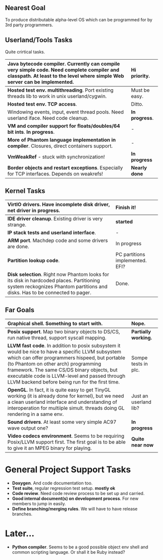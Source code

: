 ## Nearest Goal ##

To produce distributable alpha-level OS which can be programmed for by 3rd party programmers.


## Userland/Tools Tasks ##

Quite crirtical tasks.

|**Java bytecode compiler**. Currently can compile very simple code. Need complete compiler and classpath. At least to the level where simple Web server can be implemented.|**Hi priority.**|
|:------------------------------------------------------------------------------------------------------------------------------|:-----------------|
|**Hosted test env. multithreading**. Port existing threads lib to work in unix userland/cygwin.|Must be easy.|
|**Hosted test env. TCP access**.|Ditto.|
|Windowing events, input, event thread pools. Need userland iface. Need code cleanup.|**In progress**.|
|**VM and compiler support for floats/doubles/64 bit ints**. **In progress**.|- |
|**More of Phantom language implementation in compiler**. Closures, direct containers support.|- |
|**VmWeakRef** - stuck with synchronization!|**In progress**|
|**Border objects and restart exceptions**. Especially for TCP interfaces. Depends on weakrefs!|**Nearly done**|


## Kernel Tasks ##

|**VirtIO drivers**. Have incomplete disk driver, net driver in progress.|Finish it!|
|:-----------------------------------------------------------------------|:------|
|**IDE driver cleanup**. Existing driver is very strange.|**started**|
|**IP stack tests and userland interface**.|- |
|**ARM port**. Machdep code and some drivers are done.|In progress|
|**Partition lookup code**. |PC partitions implemented. EFI?|
|**Disk selection**. Right now Phantom looks for its disk in hardcoded places. Partitioning system reckognizes Phantom partitions and disks. Has to be connected to pager.|Done.|

## Far Goals ##

|**Graphical shell**. Something to start with.|Nope.|
|:--------------------------------------------|:----|
|**Posix support**. Map two binary objects to DS/CS, run native thread, support syscall mapping.|**Partially working.**|
|**LLVM fast code**. In addition to posix subsystem it would be nice to have a specific LLVM subsystem which can offer programmers hispeed, but portable (to Phantom on other arch) programming framework. The same CS/DS binary objects, but executable code is LLVM-level and passed through LLVM backend before being run for the first time.|Sompe tests in plc.|
|**OpenGL**. In fact, it is quite easy to get TinyGL working (it is already done for kernel), but we need a clean userland interface and understanding of interoperation for multiiple simult. threads doing GL rendering in a same env.|Just an userland lib?|
|**Sound drivers**. At least some very simple AC97 wave output one?|**In progress**|
|**Video codecs environment**. Seems to be requiring Posix/LLVM support first. The first goal is to be able to give it an MPEG binary for playing.|**Quite near now**|


# General Project Support Tasks #

  * **Doxygen**. And code documentation too.
  * **Test suite**, regular regression test setup. **mostly ok**
  * **Code review**. Need code review process to be set up and carried.
  * **Good internal document(s) on development process**. For new members to jump in easily.
  * **Define branching/merging rules**. We will have to have release branches.


# Later... #

  * **Python compiler**. Seems to be a good possible object env shell and common scripting language. Or shall it be Ruby instead?
